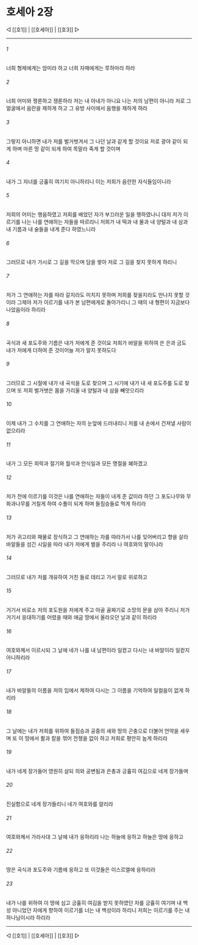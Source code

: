 ﻿# 호세아 2장

◁ [[호1]] | [[호세아]] | [[호3]] ▷
***

###### 1
너희 형제에게는 암미라 하고 너희 자매에게는 루하마라 하라

###### 2
너희 어미와 쟁론하고 쟁론하라 저는 내 아내가 아니요 나는 저의 남편이 아니라 저로 그 얼굴에서 음란을 제하게 하고 그 유방 사이에서 음행을 제하게 하라

###### 3
그렇지 아니하면 내가 저를 벌거벗겨서 그 나던 날과 같게 할 것이요 저로 광야 같이 되게 하며 마른 땅 같이 되게 하여 목말라 죽게 할 것이며

###### 4
내가 그 자녀를 긍휼히 여기지 아니하리니 이는 저희가 음란한 자식들임이니라

###### 5
저희의 어미는 행음하였고 저희를 배었던 자가 부끄러운 일을 행하였나니 대저 저가 이르기를 나는 나를 연애하는 자들을 따르리니 저희가 내 떡과 내 물과 내 양털과 내 삼과 내 기름과 내 술들을 내게 준다 하였느니라

###### 6
그러므로 내가 가시로 그 길을 막으며 담을 쌓아 저로 그 길을 찾지 못하게 하리니

###### 7
저가 그 연애하는 자를 따라 갈지라도 미치지 못하며 저희를 찾을지라도 만나지 못할 것이라 그제야 저가 이르기를 내가 본 남편에게로 돌아가리니 그 때의 내 형편이 지금보다 나았음이라 하리라

###### 8
곡식과 새 포도주와 기름은 내가 저에게 준 것이요 저희가 바알을 위하여 쓴 은과 금도 내가 저에게 더하여 준 것이어늘 저가 알지 못하도다

###### 9
그러므로 그 시절에 내가 내 곡식을 도로 찾으며 그 시기에 내가 내 새 포도주를 도로 찾으며 또 저희 벌거벗은 몸을 가리울 내 양털과 내 삼을 빼앗으리라

###### 10
이제 내가 그 수치를 그 연애하는 자의 눈앞에 드러내리니 저를 내 손에서 건져낼 사람이 없으리라

###### 11
내가 그 모든 희락과 절기와 월삭과 안식일과 모든 명절을 폐하겠고

###### 12
저가 전에 이르기를 이것은 나를 연애하는 자들이 내게 준 값이라 하던 그 포도나무와 무화과나무를 거칠게 하여 수풀이 되게 하며 들짐승들로 먹게 하리라

###### 13
저가 귀고리와 패물로 장식하고 그 연애하는 자를 따라가서 나를 잊어버리고 향을 살라 바알들을 섬긴 시일을 따라 내가 저에게 벌을 주리라 나 여호와의 말이니라

###### 14
그러므로 내가 저를 개유하여 거친 들로 데리고 가서 말로 위로하고

###### 15
거기서 비로소 저의 포도원을 저에게 주고 아골 골짜기로 소망의 문을 삼아 주리니 저가 거기서 응대하기를 어렸을 때와 애굽 땅에서 올라오던 날과 같이 하리라

###### 16
여호와께서 이르시되 그 날에 네가 나를 내 남편이라 일컫고 다시는 내 바알이라 일컫지 아니하리라

###### 17
내가 바알들의 이름을 저의 입에서 제하여 다시는 그 이름을 기억하여 일컬음이 없게 하리라

###### 18
그 날에는 내가 저희를 위하여 들짐승과 공중의 새와 땅의 곤충으로 더불어 언약을 세우며 또 이 땅에서 활과 칼을 꺾어 전쟁을 없이 하고 저희로 평안히 눕게 하리라

###### 19
내가 네게 장가들어 영원히 살되 의와 공변됨과 은총과 긍휼히 여김으로 네게 장가들며

###### 20
진실함으로 네게 장가들리니 네가 여호와를 알리라

###### 21
여호와께서 가라사대 그 날에 내가 응하리라 나는 하늘에 응하고 하늘은 땅에 응하고

###### 22
땅은 곡식과 포도주와 기름에 응하고 또 이것들은 이스르엘에 응하리라

###### 23
내가 나를 위하여 이 땅에 심고 긍휼히 여김을 받지 못하였던 자를 긍휼히 여기며 내 백성 아니었던 자에게 향하여 이르기를 너는 내 백성이라 하리니 저희는 이르기를 주는 내 하나님이시라 하리라

***
◁ [[호1]] | [[호세아]] | [[호3]] ▷